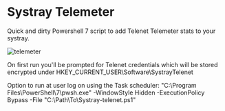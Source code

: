# Systray Telemeter
Quick and dirty Powershell 7 script to add Telenet Telemeter stats to your systray.

![telemeter](https://github.com/Mntz/SystrayTelemeter/assets/3694374/c200a045-9e7a-49ea-bf78-f00ec8158795)

On first run you'll be prompted for Telenet credentials which will be stored encrypted under HKEY_CURRENT_USER\Software\SystrayTelenet

Option to run at user log on using the Task scheduler:
"C:\Program Files\PowerShell\7\pwsh.exe" -WindowStyle Hidden -ExecutionPolicy Bypass -File "C:\Path\To\Systray-telenet.ps1"
